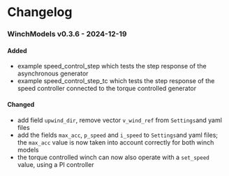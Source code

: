 # Changelog
### WinchModels v0.3.6 - 2024-12-19
#### Added
- example speed_control_step which tests the step response of the asynchronous generator
- example speed_control_step_tc which tests the step response of the speed controller connected to the torque
  controlled generator

#### Changed
- add field `upwind_dir`, remove vector `v_wind_ref` from `Settings`and yaml files
- add the fields `max_acc`, `p_speed` and `i_speed` to `Settings`and yaml files;
  the `max_acc` value is now taken into account correctly for both winch models
- the torque controlled winch can now also operate with a `set_speed` value, using a PI controller

